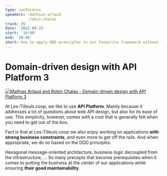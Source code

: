 ```yaml
---
type: conference
speakers: -mathias-arlaud
          -robin-chalas
track: EN
date: '2022-09-15'
start: '10:00'
end: '10:40'
short: How to apply DDD principles to our favourite framework without losing its interest
---
```


# Domain-driven design with API Platform 3

[![Mathias Arlaud and Robin Chalas - Domain-driven design with API Platform 3](https://img.youtube.com/vi/SSQal3Msi9g/0.jpg)](https://www.youtube.com/watch?v=SSQal3Msi9g&list=PL3hoUDjLa7eQfYOEmuQNG8he3AeOeWaz8&index=21)

At Les-Tilleuls.coop, we like to use **API Platform**. Mainly because it addresses a lot of questions about web API design, but also for its ease of use.
This simplicity, however, comes with a cost that is generally felt when you need to get out of the box.

Fact is that at Les-Tilleuls.coop we also enjoy working on applications **with strong business constraints**, and even more to get off the rails. And when appropriate, we do so based on the DDD principles.

Hexagonal message-oriented architecture, business logic decoupled from the infrastructure, … So many precepts that become prerequisites when it comes to putting the business at the center of our applications while ensuring **their good maintainability**.




